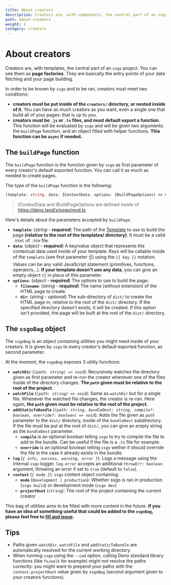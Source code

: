 ```yaml
---
title: About creators
description: Creators are, with components, the central part of an ssgo project. You can see them as page factories. They are basically the entry points of your data fetching and your page building.
path: about-creators
weight: 1
category: Creators
---
```


# About creators

Creators are, with templates, the central part of an `ssgo` project. You can see them as **page factories**. They are basically the entry points of your data fetching and your page building.

In order to be known by `ssgo` and to be ran, creators must meet two conditions:

- **creators must be put inside of the `creators/` directory, or nested inside of it**. You can have as much creators as you want, even a single one that build all of your pages: that is up to you.
- **creators must be `.js` or `.ts` files, and must default export a function**. This function will be evaluated by `ssgo` and will be given two arguments: the `buildPage` function, and an object filled with helper functions. **This function can be `async` if needed.**

## The `buildPage` function

The `buildPage` function is the function given by `ssgo` as first parameter of every creator's default exported function.
You can call it as much as needed to create pages.

The type of the `buildPage` function is the following:

```typescript
(template: string, data: IContextData, options: IBuildPageOptions) => void
```

> IContextData and IBuildPageOptions are defined inside of https://deno.land/x/ssgo/mod.ts

Here's details about the parameters accepted by `buildPage`:

- **`template`**: (_string - **required**_) The path of the [Template](/docs/about-templates.html) to use to build the page **(relative to the root of the templates/ directory)**. It must be a valid `.html` of `.htm` file.
- **`data`**: (_object - **required**_) A key/value object that represents the contextual data used inside of your template. Keys will be callable inside of the `template` (see first parameter ☝️) using the `{{ key }}` notation. Values can be any valid JavaScript statement (primitives, functions, operators...). **If your template doesn't use any data**, you can give an empty object `{}` in place of this parameter.
- **`options`**: (_object - **required**_) The options to use to build the page:
  - **`filename`**: (_string - **required**_) The name (without extension) of the HTML page to create.
  - **`dir`**: (_string - optional_) The sub-directory of `dist/` to create the HTML page in, relative to the root of the `dist/` directory. If the specified directory doesn't exists, it will be created. If this option isn't provided, the page will be built at the root of the `dist/` directory.

## The `ssgoBag` object

The `ssgoBag` is an object containing utilities you might need inside of your creators. It is given by `ssgo` to every creator's default exported function, as second parameter.

At the moment, the `ssgoBag` exposes 3 utility functions:

- **`watchDir`** (_`(path: string) => void`_): Recursively watches the directory given as first parameter and re-run the creator whenever one of the files inside of the directory changes. **The `path` given must be relative to the root of the project.**
- **`watchFile`** (_`(path: string) => void`_): Same as `watchDir` but for a single file. Whenever the watched file changes, the creator is re-ran. Here again, **the `path` given must be relative to the root of the project.**
- **`addStaticToBundle`** (_`(path: string, bundleDest: string, compile?: boolean, override?: boolean) => void`_): Adds the file given as `path` parameter to the `dist/` directory, inside of the `bundleDest` subdirectory. If the file must be put at the root of `dist/`, you can give an empty string as the `bundleDest` parameter.
  - **`compile`** is an optional boolean telling `ssgo` to try to compile the file to add to the bundle. Can be useful if the file is a `.ts` file for example.
  - **`override`** is an optional boolean telling `ssgo` wether it should override the file in the case it already exists in the bundle.
- **`log`** (_`{ info, success, warning, error }`_): Logs a message using the internal `ssgo` logger. `log.error` accepts an additional `throwErr: boolean` argument, throwing an error if set to `true` (default to `false`).
- **`context`** (_`{ mode }`_): `ssgo` context object containing:
  - **`mode`** (`development | production`): Whether ssgo is ran in production (`ssgo build`) or development mode (`ssgo dev`)
  - **`projectRoot`** (`string`): The root of the project containing the current creator

This bag of utilities aims to be filled with more content in the future. **If you have an idea of something useful that could be added to the `ssgoBag`, please feel free to <a href="https://github.com/mdubourg001/ssgo/issues" target="_blank" rel="noreferrer nofollow noopener">fill and issue</a>.**

## Tips

- Paths given `watchDir`, `watchFile` and `addStaticToBundle` are automatically resolved for the current working directory.
- When running `ssgo` using the `--cwd` option, calling Deno standard library functions (like `fs/walk` for example) might not resolve the paths correctly: you might want to prepend your paths with the `context.projectRoot` value given by `ssgoBag` (second argument given to your creators functions).
